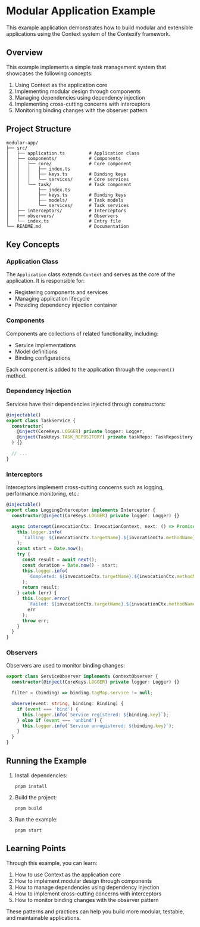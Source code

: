 # Modular Application Example

This example application demonstrates how to build modular and extensible applications using the Context system of the Contexify framework.

## Overview

This example implements a simple task management system that showcases the following concepts:

1. Using Context as the application core
2. Implementing modular design through components
3. Managing dependencies using dependency injection
4. Implementing cross-cutting concerns with interceptors
5. Monitoring binding changes with the observer pattern

## Project Structure

```
modular-app/
├── src/
│   ├── application.ts         # Application class
│   ├── components/            # Components
│   │   ├── core/              # Core component
│   │   │   ├── index.ts
│   │   │   ├── keys.ts        # Binding keys
│   │   │   └── services/      # Core services
│   │   └── task/              # Task component
│   │       ├── index.ts
│   │       ├── keys.ts        # Binding keys
│   │       ├── models/        # Task models
│   │       └── services/      # Task services
│   ├── interceptors/          # Interceptors
│   ├── observers/             # Observers
│   └── index.ts               # Entry file
└── README.md                  # Documentation
```

## Key Concepts

### Application Class

The `Application` class extends `Context` and serves as the core of the application. It is responsible for:

- Registering components and services
- Managing application lifecycle
- Providing dependency injection container

### Components

Components are collections of related functionality, including:

- Service implementations
- Model definitions
- Binding configurations

Each component is added to the application through the `component()` method.

### Dependency Injection

Services have their dependencies injected through constructors:

```typescript
@injectable()
export class TaskService {
  constructor(
    @inject(CoreKeys.LOGGER) private logger: Logger,
    @inject(TaskKeys.TASK_REPOSITORY) private taskRepo: TaskRepository
  ) {}

  // ...
}
```

### Interceptors

Interceptors implement cross-cutting concerns such as logging, performance monitoring, etc.:

```typescript
@injectable()
export class LoggingInterceptor implements Interceptor {
  constructor(@inject(CoreKeys.LOGGER) private logger: Logger) {}

  async intercept(invocationCtx: InvocationContext, next: () => Promise<any>) {
    this.logger.info(
      `Calling: ${invocationCtx.targetName}.${invocationCtx.methodName}`
    );
    const start = Date.now();
    try {
      const result = await next();
      const duration = Date.now() - start;
      this.logger.info(
        `Completed: ${invocationCtx.targetName}.${invocationCtx.methodName} in ${duration}ms`
      );
      return result;
    } catch (err) {
      this.logger.error(
        `Failed: ${invocationCtx.targetName}.${invocationCtx.methodName}`,
        err
      );
      throw err;
    }
  }
}
```

### Observers

Observers are used to monitor binding changes:

```typescript
export class ServiceObserver implements ContextObserver {
  constructor(@inject(CoreKeys.LOGGER) private logger: Logger) {}

  filter = (binding) => binding.tagMap.service != null;

  observe(event: string, binding: Binding) {
    if (event === 'bind') {
      this.logger.info(`Service registered: ${binding.key}`);
    } else if (event === 'unbind') {
      this.logger.info(`Service unregistered: ${binding.key}`);
    }
  }
}
```

## Running the Example

1. Install dependencies:

   ```
   pnpm install
   ```

2. Build the project:

   ```
   pnpm build
   ```

3. Run the example:
   ```
   pnpm start
   ```

## Learning Points

Through this example, you can learn:

1. How to use Context as the application core
2. How to implement modular design through components
3. How to manage dependencies using dependency injection
4. How to implement cross-cutting concerns with interceptors
5. How to monitor binding changes with the observer pattern

These patterns and practices can help you build more modular, testable, and maintainable applications.
